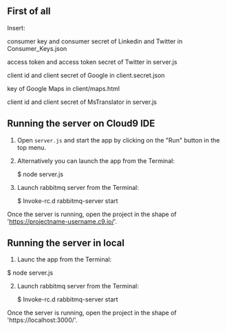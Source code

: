## First of all

Insert:

   consumer key and consumer secret of Linkedin and Twitter in Consumer_Keys.json

   access token and access token secret of Twitter in server.js
   
   client id and client secret of Google in client.secret.json
   
   key of Google Maps in client/maps.html
   
   client id and client secret of MsTranslator in server.js
   


## Running the server on Cloud9 IDE

1) Open `server.js` and start the app by clicking on the "Run" button in the top menu.

2) Alternatively you can launch the app from the Terminal:

    $ node server.js

3) Launch rabbitmq server from the Terminal:
 
   $ Invoke-rc.d rabbitmq-server start

Once the server is running, open the project in the shape of 'https://projectname-username.c9.io/'. 

## Running the server in local

1) Launc the app from the Terminal:
  
  $ node server.js

2) Launch rabbitmq server from the Terminal:
 
   $ Invoke-rc.d rabbitmq-server start
   
 Once the server is running, open the project in the shape of 'https://localhost:3000/'. 
